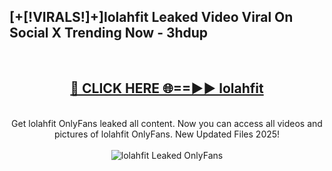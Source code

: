 <h2>[+[!VIRALS!]+]lolahfit Leaked Video Viral On Social X Trending Now - 3hdup</h2>
<br>
<div align="center">
<h2><a href="https://libra.edu.pl?lolahfit" rel="nofollow">🔴 CLICK HERE 🌐==►► lolahfit</a></h2>
<br>
Get lolahfit OnlyFans leaked all content. Now you can access all videos and pictures of lolahfit OnlyFans. New Updated Files 2025!
<br>
<br>
<a href="https://libra.edu.pl?lolahfit" rel="nofollow" data-target="animated-image.originalLink"><img src="https://i.ibb.co.com/WyWwxjT/player-gif2.gif" alt="lolahfit Leaked OnlyFans" style="max-width: 100%; display: inline-block;" data-target="animated-image.originalImage"></a>
</div>
<br>